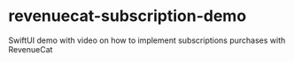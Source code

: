 # revenuecat-subscription-demo
SwiftUI demo with video on how to implement subscriptions purchases with RevenueCat
